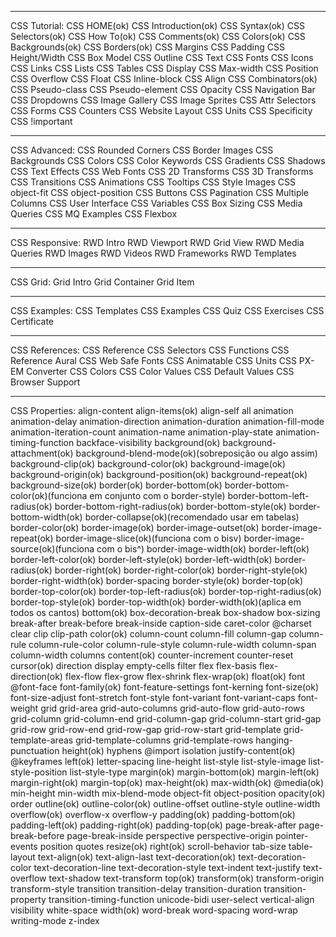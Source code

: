 ________________
CSS Tutorial:
CSS HOME(ok)
CSS Introduction(ok)
CSS Syntax(ok)
CSS Selectors(ok)
CSS How To(ok)
CSS Comments(ok)
CSS Colors(ok)
CSS Backgrounds(ok)
CSS Borders(ok)
CSS Margins
CSS Padding
CSS Height/Width
CSS Box Model
CSS Outline
CSS Text
CSS Fonts
CSS Icons
CSS Links
CSS Lists
CSS Tables
CSS Display
CSS Max-width
CSS Position
CSS Overflow
CSS Float
CSS Inline-block
CSS Align
CSS Combinators(ok)
CSS Pseudo-class
CSS Pseudo-element
CSS Opacity
CSS Navigation Bar
CSS Dropdowns
CSS Image Gallery
CSS Image Sprites
CSS Attr Selectors
CSS Forms
CSS Counters
CSS Website Layout
CSS Units
CSS Specificity
CSS !important

___________________
CSS Advanced:
CSS Rounded Corners
CSS Border Images
CSS Backgrounds
CSS Colors
CSS Color Keywords
CSS Gradients
CSS Shadows
CSS Text Effects
CSS Web Fonts
CSS 2D Transforms
CSS 3D Transforms
CSS Transitions
CSS Animations
CSS Tooltips
CSS Style Images
CSS object-fit
CSS object-position
CSS Buttons
CSS Pagination
CSS Multiple Columns
CSS User Interface
CSS Variables
CSS Box Sizing
CSS Media Queries
CSS MQ Examples
CSS Flexbox

___________________
CSS Responsive:
RWD Intro
RWD Viewport
RWD Grid View
RWD Media Queries
RWD Images
RWD Videos
RWD Frameworks
RWD Templates

_____________________
CSS Grid:
Grid Intro
Grid Container
Grid Item

____________________
CSS Examples:
CSS Templates
CSS Examples
CSS Quiz
CSS Exercises
CSS Certificate

____________________
CSS References:
CSS Reference
CSS Selectors
CSS Functions
CSS Reference Aural
CSS Web Safe Fonts
CSS Animatable
CSS Units
CSS PX-EM Converter
CSS Colors
CSS Color Values
CSS Default Values
CSS Browser Support

__________________________________________________
CSS Properties:
align-content
align-items(ok)
align-self
all
animation
animation-delay
animation-direction
animation-duration
animation-fill-mode
animation-iteration-count
animation-name
animation-play-state
animation-timing-function
backface-visibility
background(ok)
background-attachment(ok)
background-blend-mode(ok)(sobreposição ou algo assim)
background-clip(ok)
background-color(ok)
background-image(ok)
background-origin(ok)
background-position(ok)
background-repeat(ok)
background-size(ok)
border(ok)
border-bottom(ok)
border-bottom-color(ok)(funciona em conjunto com o border-style)
border-bottom-left-radius(ok)
border-bottom-right-radius(ok)
border-bottom-style(ok)
border-bottom-width(ok)
border-collapse(ok)(recomendado usar em tabelas)
border-color(ok)
border-image(ok)
border-image-outset(ok)
border-image-repeat(ok)
border-image-slice(ok)(funciona com o bisv)
border-image-source(ok)(funciona com o bis^)
border-image-width(ok)
border-left(ok)
border-left-color(ok)
border-left-style(ok)
border-left-width(ok)
border-radius(ok)
border-right(ok)
border-right-color(ok)
border-right-style(ok)
border-right-width(ok)
border-spacing
border-style(ok)
border-top(ok)
border-top-color(ok)
border-top-left-radius(ok)
border-top-right-radius(ok)
border-top-style(ok)
border-top-width(ok)
border-width(ok)(aplica em todos os cantos)
bottom(ok)
box-decoration-break
box-shadow
box-sizing
break-after
break-before
break-inside
caption-side
caret-color
@charset
clear
clip
clip-path
color(ok)
column-count
column-fill
column-gap
column-rule
column-rule-color
column-rule-style
column-rule-width
column-span
column-width
columns
content(ok)
counter-increment
counter-reset
cursor(ok)
direction
display
empty-cells
filter
flex
flex-basis
flex-direction(ok)
flex-flow
flex-grow
flex-shrink
flex-wrap(ok)
float(ok)
font
@font-face
font-family(ok)
font-feature-settings
font-kerning
font-size(ok)
font-size-adjust
font-stretch
font-style
font-variant
font-variant-caps
font-weight
grid
grid-area
grid-auto-columns
grid-auto-flow
grid-auto-rows
grid-column
grid-column-end
grid-column-gap
grid-column-start
grid-gap
grid-row
grid-row-end
grid-row-gap
grid-row-start
grid-template
grid-template-areas
grid-template-columns
grid-template-rows
hanging-punctuation
height(ok)
hyphens
@import
isolation
justify-content(ok)
@keyframes
left(ok)
letter-spacing
line-height
list-style
list-style-image
list-style-position
list-style-type
margin(ok)
margin-bottom(ok)
margin-left(ok)
margin-right(ok)
margin-top(ok)
max-height(ok)
max-width(ok)
@media(ok)
min-height
min-width
mix-blend-mode
object-fit
object-position
opacity(ok)
order
outline(ok)
outline-color(ok)
outline-offset
outline-style
outline-width
overflow(ok)
overflow-x
overflow-y
padding(ok)
padding-bottom(ok)
padding-left(ok)
padding-right(ok)
padding-top(ok)
page-break-after
page-break-before
page-break-inside
perspective
perspective-origin
pointer-events
position
quotes
resize(ok)
right(ok)
scroll-behavior
tab-size
table-layout
text-align(ok)
text-align-last
text-decoration(ok)
text-decoration-color
text-decoration-line
text-decoration-style
text-indent
text-justify
text-overflow
text-shadow
text-transform
top(ok)
transform(ok)
transform-origin
transform-style
transition
transition-delay
transition-duration
transition-property
transition-timing-function
unicode-bidi
user-select
vertical-align
visibility
white-space
width(ok)
word-break
word-spacing
word-wrap
writing-mode
z-index
